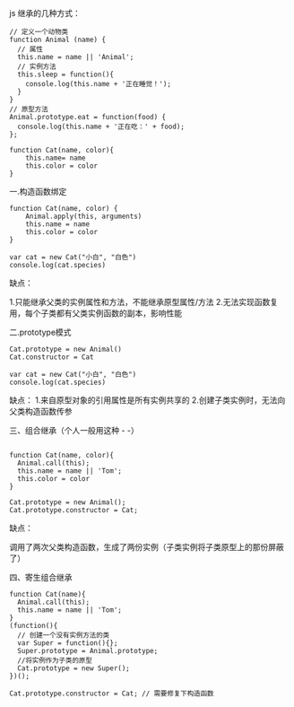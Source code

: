 js 继承的几种方式：

```
// 定义一个动物类
function Animal (name) {
  // 属性
  this.name = name || 'Animal';
  // 实例方法
  this.sleep = function(){
    console.log(this.name + '正在睡觉！');
  }
}
// 原型方法
Animal.prototype.eat = function(food) {
  console.log(this.name + '正在吃：' + food);
};

function Cat(name, color){
	this.name= name
	this.color = color
}

```


一.构造函数绑定

```
function Cat(name, color) {
	Animal.apply(this, arguments)
	this.name = name
	this.color = color
}

var cat = new Cat("小白", "白色")
console.log(cat.species)
```


缺点：

1.只能继承父类的实例属性和方法，不能继承原型属性/方法
2.无法实现函数复用，每个子类都有父类实例函数的副本，影响性能

二.prototype模式

```
Cat.prototype = new Animal()
Cat.constructor = Cat

var cat = new Cat("小白", "白色")
console.log(cat.species)

```
缺点：
1.来自原型对象的引用属性是所有实例共享的
2.创建子类实例时，无法向父类构造函数传参


三、组合继承（个人一般用这种 - -）


```

function Cat(name, color){
  Animal.call(this);
  this.name = name || 'Tom';
  this.color = color
}

Cat.prototype = new Animal();
Cat.prototype.constructor = Cat;

```
缺点：

调用了两次父类构造函数，生成了两份实例（子类实例将子类原型上的那份屏蔽了）


四、寄生组合继承

```
function Cat(name){
  Animal.call(this);
  this.name = name || 'Tom';
}
(function(){
  // 创建一个没有实例方法的类
  var Super = function(){};
  Super.prototype = Animal.prototype;
  //将实例作为子类的原型
  Cat.prototype = new Super();
})();

Cat.prototype.constructor = Cat; // 需要修复下构造函数

```



